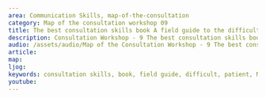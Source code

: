 ```yaml
---
area: Communication Skills, map-of-the-consultation
category: Map of the consultation workshop 09
title: The best consultation skills book A field guide to the difficult patient interview
description: Consultation Workshop - 9 The best consultation skills book. A field guide to the difficult patient interview
audio: /assets/audio/Map of the Consultation Workshop - 9 The best consultation skills book A field guide to the difficult patient interview - MQ.mp3
article: 
map:
ljog:  
keywords: consultation skills, book, field guide, difficult, patient, Malcolm Thomas
youtube: 
--- 
```


